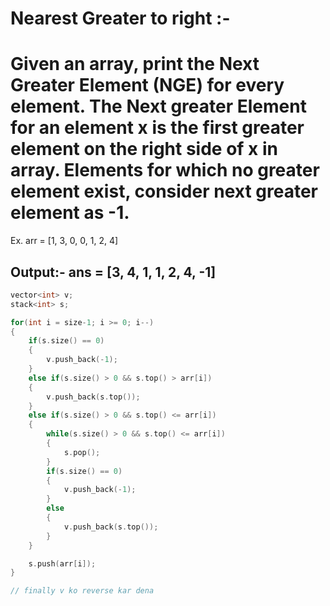 # Nearest Greater to right :-

# Given an array, print the Next Greater Element (NGE) for every element. The Next greater Element for an element x is the first greater element on the right side of x in array. Elements for which no greater element exist, consider next greater element as -1.

Ex. arr = [1, 3, 0, 0, 1, 2, 4]

Output:- ans = [3, 4, 1, 1, 2, 4, -1]
---

```cpp
vector<int> v;
stack<int> s;

for(int i = size-1; i >= 0; i--)
{
    if(s.size() == 0)
    {
        v.push_back(-1);
    }
    else if(s.size() > 0 && s.top() > arr[i])
    {
        v.push_back(s.top());
    }
    else if(s.size() > 0 && s.top() <= arr[i])
    {
        while(s.size() > 0 && s.top() <= arr[i])
        {
            s.pop();
        }
        if(s.size() == 0)
        {
            v.push_back(-1);
        }
        else
        {
            v.push_back(s.top());
        }
    }

    s.push(arr[i]);
}

// finally v ko reverse kar dena

```
